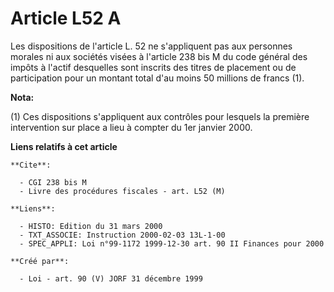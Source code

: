 # Article L52 A

Les dispositions de l'article L. 52 ne s'appliquent pas aux personnes morales ni aux sociétés visées à l'article 238 bis M du
code général des impôts à l'actif desquelles sont inscrits des titres de placement ou de participation pour un montant total
d'au moins 50 millions de francs (1).

**Nota:**

(1) Ces dispositions s'appliquent aux contrôles pour lesquels la première intervention sur place a lieu à compter du 1er
janvier 2000.

**Liens relatifs à cet article**

	**Cite**:

	  - CGI 238 bis M
	  - Livre des procédures fiscales - art. L52 (M)

	**Liens**:

	  - HISTO: Edition du 31 mars 2000
	  - TXT_ASSOCIE: Instruction 2000-02-03 13L-1-00
	  - SPEC_APPLI: Loi n°99-1172 1999-12-30 art. 90 II Finances pour 2000

	**Créé par**:

	  - Loi - art. 90 (V) JORF 31 décembre 1999
